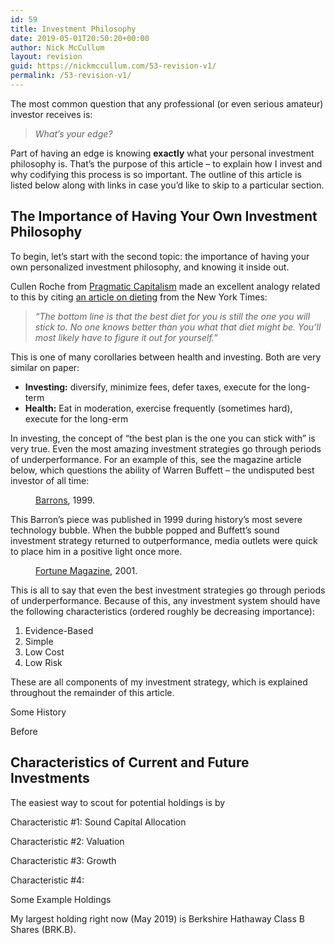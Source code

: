 ```yaml
---
id: 59
title: Investment Philosophy
date: 2019-05-01T20:50:20+00:00
author: Nick McCullum
layout: revision
guid: https://nickmccullum.com/53-revision-v1/
permalink: /53-revision-v1/
---
```

The most common question that any professional (or even serious amateur) investor receives is:

<blockquote class="wp-block-quote">
  <p>
    <em>What&#8217;s your edge?</em>
  </p>
</blockquote>

Part of having an edge is knowing **exactly** what your personal investment philosophy is. That&#8217;s the purpose of this article &#8211; to explain how I invest and why codifying this process is so important. The outline of this article is listed below along with links in case you&#8217;d like to skip to a particular section.

## The Importance of Having Your Own Investment Philosophy

To begin, let&#8217;s start with the second topic: the importance of having your own personalized investment philosophy, and knowing it inside out. 

Cullen Roche from [Pragmatic Capitalism](https://www.pragcap.com/best-investment-strategy-discipline/) made an excellent analogy related to this by citing [an article on dieting](https://www.nytimes.com/2018/03/26/upshot/what-we-know-and-dont-know-about-how-to-lose-weight.html) from the New York Times:

<blockquote class="wp-block-quote">
  <p>
    <em>“The bottom line is that the best diet for you is still the one you will stick to. No one knows better than you what that diet might be. You’ll most likely have to figure it out for yourself.”</em>
  </p>
</blockquote>

This is one of many corollaries between health and investing. Both are very similar on paper:

  * **Investing:** diversify, minimize fees, defer taxes, execute for the long-term
  * **Health:** Eat in moderation, exercise frequently (sometimes hard), execute for the long-erm

In investing, the concept of &#8220;the best plan is the one you can stick with&#8221; is very true. Even the most amazing investment strategies go through periods of underperformance. For an example of this, see the magazine article below, which questions the ability of Warren Buffett &#8211; the undisputed best investor of all time: 

<div class="wp-block-image">
  <figure class="aligncenter"><img src="https://nickmccullum.com/wp-content/uploads/2019/05/barrons-copy-1-768x1024.jpg" alt="" class="wp-image-55" srcset="https://nickmccullum.com/wp-content/uploads/2019/05/barrons-copy-1.jpg 768w, https://nickmccullum.com/wp-content/uploads/2019/05/barrons-copy-1-225x300.jpg 225w, https://nickmccullum.com/wp-content/uploads/2019/05/barrons-copy-1-500x667.jpg 500w, https://nickmccullum.com/wp-content/uploads/2019/05/barrons-copy-1-150x200.jpg 150w, https://nickmccullum.com/wp-content/uploads/2019/05/barrons-copy-1-400x533.jpg 400w, https://nickmccullum.com/wp-content/uploads/2019/05/barrons-copy-1-200x267.jpg 200w" sizes="(max-width: 768px) 100vw, 768px" /><figcaption><a href="https://www.wsj.com/articles/SB945992010127068546">Barrons</a>, 1999.</figcaption></figure>
</div>

This Barron&#8217;s piece was published in 1999 during history&#8217;s most severe technology bubble. When the bubble popped and Buffett&#8217;s sound investment strategy returned to outperformance, media outlets were quick to place him in a positive light once more.

<div class="wp-block-image">
  <figure class="aligncenter"><img src="https://nickmccullum.com/wp-content/uploads/2019/05/fortune.jpg" alt="" class="wp-image-56" srcset="https://nickmccullum.com/wp-content/uploads/2019/05/fortune.jpg 338w, https://nickmccullum.com/wp-content/uploads/2019/05/fortune-221x300.jpg 221w, https://nickmccullum.com/wp-content/uploads/2019/05/fortune-150x204.jpg 150w, https://nickmccullum.com/wp-content/uploads/2019/05/fortune-200x272.jpg 200w" sizes="(max-width: 338px) 100vw, 338px" /><figcaption><a href="http://archive.fortune.com/galleries/2010/fortune/1008/gallery.Buffett_Fortune_Years.fortune/7.html">Fortune Magazine</a>, 2001.</figcaption></figure>
</div>

This is all to say that even the best investment strategies go through periods of underperformance. Because of this, any investment system should have the following characteristics (ordered roughly be decreasing importance):

  1. Evidence-Based
  2. Simple
  3. Low Cost
  4. Low Risk

These are all components of my investment strategy, which is explained throughout the remainder of this article.

Some History

Before

## Characteristics of Current and Future Investments

The easiest way to scout for potential holdings is by 

Characteristic #1: Sound Capital Allocation

Characteristic #2: Valuation

Characteristic #3: Growth

Characteristic #4: 

Some Example Holdings

My largest holding right now (May 2019) is Berkshire Hathaway Class B Shares (BRK.B).